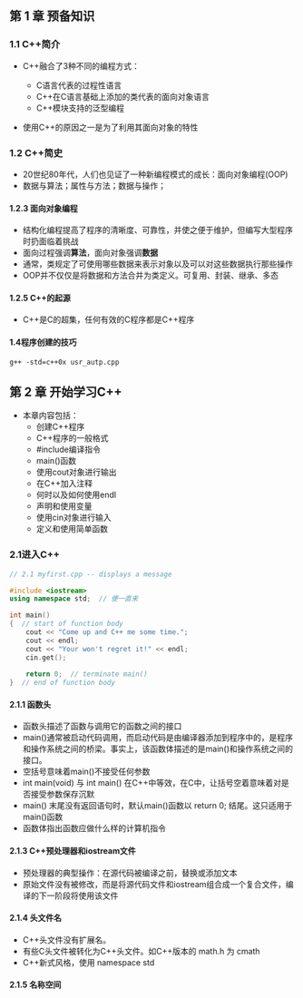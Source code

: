 ## 第 1 章 预备知识
### 1.1 C++简介
- C++融合了3种不同的编程方式：
  - C语言代表的过程性语言
  - C++在C语言基础上添加的类代表的面向对象语言
  - C++模块支持的泛型编程

- 使用C++的原因之一是为了利用其面向对象的特性

### 1.2 C++简史
- 20世纪80年代，人们也见证了一种新编程模式的成长：面向对象编程(OOP)
- 数据与算法；属性与方法；数据与操作；

#### 1.2.3 面向对象编程
- 结构化编程提高了程序的清晰度、可靠性，并使之便于维护，但编写大型程序时扔面临着挑战
- 面向过程强调**算法**，面向对象强调**数据**
- 通常，类规定了可使用哪些数据来表示对象以及可以对这些数据执行那些操作
- OOP并不仅仅是将数据和方法合并为类定义。可复用、封装、继承、多态

#### 1.2.5 C++的起源
- C++是C的超集，任何有效的C程序都是C++程序

#### 1.4程序创建的技巧
``` g++ -std=c++0x usr_autp.cpp ```

## 第 2 章 开始学习C++
- 本章内容包括：
  - 创建C++程序
  - C++程序的一般格式
  - #include编译指令
  - main()函数
  - 使用cout对象进行输出
  - 在C++加入注释
  - 何时以及如何使用endl
  - 声明和使用变量
  - 使用cin对象进行输入
  - 定义和使用简单函数 
  
### 2.1进入C++
```C++
// 2.1 myfirst.cpp -- displays a message

#include <iostream>
using namespace std;  // 便一直来

int main()
{  // start of function body
    cout << "Come up and C++ me some time.";
    cout << endl;
    cout << "Your won't regret it!" << endl;
    cin.get();
    
    return 0;  // terminate main()
}  // end of function body
```
#### 2.1.1 函数头
- 函数头描述了函数与调用它的函数之间的接口
- main()通常被启动代码调用，而启动代码是由编译器添加到程序中的，是程序和操作系统之间的桥梁。事实上，该函数体描述的是main()和操作系统之间的接口。
- 空括号意味着main()不接受任何参数
- int main(void) 与 int main() 在C++中等效，在C中，让括号空着意味着对是否接受参数保存沉默
- main() 末尾没有返回语句时，默认main()函数以 return 0; 结尾。这只适用于main()函数
- 函数体指出函数应做什么样的计算机指令


#### 2.1.3 C++预处理器和iostream文件
- 预处理器的典型操作：在源代码被编译之前，替换或添加文本
- 原始文件没有被修改，而是将源代码文件和iostream组合成一个复合文件，编译的下一阶段将使用该文件

#### 2.1.4 头文件名
- C++头文件没有扩展名。
- 有些C头文件被转化为C++头文件。如C++版本的 math.h 为 cmath
- C++新式风格，使用 namespace std

#### 2.1.5 名称空间

